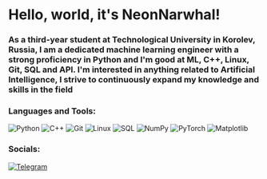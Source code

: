 # Hello, world, it's NeonNarwhal!
### As a third-year student at Technological University in Korolev, Russia, I am a dedicated machine learning engineer with a strong proficiency in Python and I'm good at ML, C++, Linux, Git, SQL and API. I'm interested in anything related to Artificial Intelligence, I strive to continuously expand my knowledge and skills in the field

### Languages and Tools:

![Python](https://img.shields.io/badge/-Python-090909?style=for-the-badge&logo=Python&logoColor=#F0E68C) ![C++](https://img.shields.io/badge/-C++-090909?style=for-the-badge&logo=C%2B%2B&logoColor=6296CC) ![Git](https://img.shields.io/badge/-Git-090909?style=for-the-badge&logo=Git&logoColor=#B22222) ![Linux](https://img.shields.io/badge/-Linux-090909?style=for-the-badge&logo=Linux&logoColor=#F5F5DC) ![SQL](https://img.shields.io/badge/-Sql-090909?style=for-the-badge&logo=PostgreSQL&logoColor=#696969) ![NumPy](https://img.shields.io/badge/numpy-%23013243.svg?style=for-the-badge&logo=numpy&logoColor=) ![PyTorch](https://img.shields.io/badge/PyTorch-%23EE4C2C.svg?style=for-the-badge&logo=PyTorch&logoColor=white) ![Matplotlib](https://img.shields.io/badge/Matplotlib-%23ffffff.svg?style=for-the-badge&logo=Matplotlib&logoColor=black)

### Socials:

[![Telegram](https://img.shields.io/badge/-Telegram-090909?style=for-the-badge&logo=telegram&logoColor=27A0D9)](https://t.me/NeonNarwhal)
